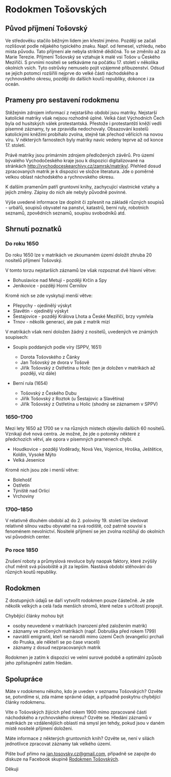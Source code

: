 # Rodokmen Tošovských

## Původ příjmení Tošovský

Ve středověku stačilo běžným lidem jen křestní jméno. Později se začali rozlišovat podle nějakého typického znaku. Např. od řemesel, vzhledu, nebo místa původu. Tato příjmení ale nebyla striktně dědičná. To se změnilo až za Marie Terezie. Příjmení Tošovský se vztahuje k malé vsi Tošov u Českého Meziříčí. S prvními nositeli se setkáváme na počátku 17. století v několika okolních vsích. Tyto ostrůvky nemuselo pojit vzájemné příbuzenství. Odsud se jejich potomci rozšířili nejprve do velké části náchodského a rychnovského okresu, později do dalších koutů republiky, dokonce i za oceán.

## Prameny pro sestavení rodokmenu

Stěžejním zdrojem informací z nejstaršího období jsou matriky. Nejstarší katolické matriky však nejsou rozhodně úplné. Velká část Východních Čech byla od husitských válek protestantská. Přestože i protestantští kněží vedli písemné záznamy, ty se zpravidla nedochovaly. Obsazování kostelů katolickými kněžími probíhalo zvolna, stejně tak přechod věřících na novou víru. V některých farnostech byly matriky navíc vedeny teprve až od konce 17. století.

Právě matriky jsou primárním zdrojem předložených závěrů. Pro území bývalého Vychodočeského kraje jsou k dispozici digitalizované na stránkách http://vychodoceskearchivy.cz/zamrsk/matriky/. Přehled dosud zpracovaných matrik je k dispozici ve složce literatura. Jde o poměrně velkou oblast náchodského a rychnovského okresu.

K dalším pramenům patří gruntovní knihy, zachycující vlastnické vztahy a jejich změny. Zápisy do nich ale nebyly původně povinné. 

Výše uvedené informace lze doplnit či zpřesnit na základě různých soupisů - urbářů, soupisů obyvatel na panství, katastrů, berní ruly, robotních seznamů, zpovědních seznamů, soupisu svobodníků atd.

## Shrnutí poznatků

### Do roku 1650

Do roku 1650 lze v matrikách ve zkoumaném území doložit zhruba 20 nositelů příjmení Tošovský. 

V tomto torzu nejstarších záznamů lze však rozpoznat dvě hlavní větve:
* Bohuslavice nad Metují - později Krčín a Spy
* Jeníkovice - později Horní Černilov

Kromě nich se zde vyskytují menší větve:
* Přepychy - ojedinělý výskyt
* Slavětín - ojedinělý výskyt
* Šestajovice - později Králova Lhota a České Meziřičí, brzy vymřela
* Trnov - několik generací, ale pak z matrik mizí

V matrikách však není doložen žádný z nositelů, uvedených ve známých soupisech:
* Soupis poddaných podle víry (SPPV, 1651)
   * Dorota Tošovského z Čánky
   * Jan Tošovský ze dvora v Tošově
   * Jiřík Tošovský z Ostřetína u Holic (ten je doložen v matrikách až později, viz dále)

* Berní rula (1654)
   * Tošovský z Českého Dubu
   * Jiřík Tošovský z Roztok (u Šestajovic a Slavětína)
   * Jiřík Tošovský z Ostřetína u Holic (shodný se záznamem v SPPV)

### 1650–1700

Mezi lety 1650 až 1700 se v na různých místech objevilo dalších 60 nositelů. Vznikají dvě nová centra. Je možné, že jde o potomky některé z předchozích větví, ale opora v písemných pramenech chybí.
* Houdkovice - později Voděrady, Nová Ves, Vojenice, Hroška, Ještětice, Koldín, Vysoké Mýto
* Velká Jesenice

Kromě nich jsou zde i menší větve:
* Bolehošť
* Ostřetín
* Týniště nad Orlicí
* Vrchoviny

### 1700–1850

V relativně dlouhém období až do 2. poloviny 19. století lze sledovat relativně silnou vazbu obyvatel na svá rodiště, což patrně souvisí s fenoménem nevolnictví. Nositelé příjmení se jen zvolna rozšiřují do okolních vsí původních center.

### Po roce 1850

Zrušení roboty a průmyslová revoluce byly naopak faktory, které zvýšily chuť měnit svá působiště a jít za lepším. Nastává období stěhování do různých koutů republiky.

## Rodokmen

Z dostupných údajů se daří vytvořit rodokmen pouze částečně. Je zde několik velkých a celá řada menších stromů, které nelze s určitostí propojit. 

Chybějící články mohou být
* osoby neuvedené v matrikách (narození před založením matrik)
* záznamy ve zničených matrikách (např. Dobruška před rokem 1799)
* navrátilí emigranti, kteří se narodili mimo území Čech (evangelíci prchali do Pruska, ale někteří se po čase vraceli)
* záznamy z dosud nezpracovaných matrik

Rodokmen je zatím k dispozici ve velmi surové podobě a optimální způsob jeho zpřístupnění zatím hledám.

## Spolupráce

Máte v rodokmenu někoho, kdo je uveden v seznamu Tošovských? Ozvěte se, potvrdíme si, zda máme správné údaje, a případně poskytnu chybějící články rodokmenu.

Víte o Tošovských žijících před rokem 1900 mimo zpracované části náchodského a rychnovského okresu? Ozvěte se. Hledání záznamů v matrikách ze vzdálenějších oblastí má smysl jen tehdy, pokud jsou v daném místě nositelé přijmení doloženi.

Máte informace z některých gruntovních knih? Ozvěte se, není v silách jednotlivce zpracovat záznamy tak velkého území.

Pište buď přímo na jan.tosovsky.cz@gmail.com, případně se zapojte do diskuze na Facebook skupině [Rodokmen Tošovských](https://www.facebook.com/groups/218517655371779/).

Děkuji